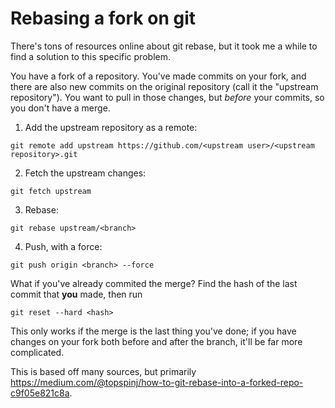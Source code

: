 # Rebasing a fork on git

There's tons of resources online about git rebase, but it took me a while to
find a solution to this specific problem.

You have a fork of a repository. You've made commits on your fork, and there are
also new commits on the original repository (call it the "upstream repository").
You want to pull in those changes, but *before* your commits, so you don't have
a merge.

1. Add the upstream repository as a remote:

```
git remote add upstream https://github.com/<upstream user>/<upstream repository>.git
```

2. Fetch the upstream changes:

```
git fetch upstream
```

3. Rebase:

```
git rebase upstream/<branch>
```

4. Push, with a force:

```
git push origin <branch> --force
```

What if you've already commited the merge? Find the hash of the last commit that
**you** made, then run

```
git reset --hard <hash>
```

This only works if the merge is the last thing you've done; if you have changes
on your fork both before and after the branch, it'll be far more complicated.

This is based off many sources, but primarily
<https://medium.com/@topspinj/how-to-git-rebase-into-a-forked-repo-c9f05e821c8a>.
